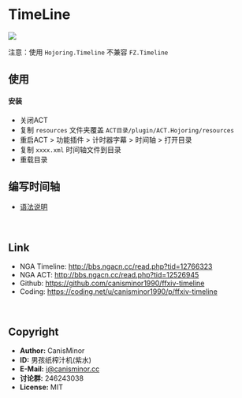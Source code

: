# TimeLine

![](http://qn.canisminor.cc/2017-11-17-timeline.png)

注意：使用 `Hojoring.Timeline` 不兼容 `FZ.Timeline`

## 使用

#### 安装

- 关闭ACT
- 复制 `resources` 文件夹覆盖 `ACT目录/plugin/ACT.Hojoring/resources`
- 重启ACT > 功能插件 > 计时器字幕 > 时间轴 > 打开目录
- 复制 `xxxx.xml` 时间轴文件到目录
- 重载目录

## 编写时间轴

- [语法说明](doc.md)

<br />

## Link

- NGA Timeline: <http://bbs.ngacn.cc/read.php?tid=12766323>
- NGA ACT: <http://bbs.ngacn.cc/read.php?tid=12526945>
- Github: <https://github.com/canisminor1990/ffxiv-timeline>
- Coding: <https://coding.net/u/canisminor1990/p/ffxiv-timeline>

<br />

## Copyright

- **Author:** CanisMinor
- **ID:** 男孩纸榨汁机(紫水)
- **E-Mail:** <i@canisminor.cc>
- **讨论群:** 246243038
- **License:** MIT
